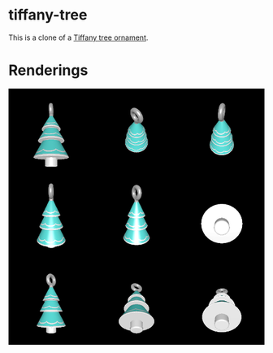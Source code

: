 # tiffany-tree

This is a clone of a [Tiffany tree ornament](https://www.tiffany.com/accessories/holiday-ornaments/tree-ornament-69147747/).

# Renderings

![Renderings of the ornament](rendering.png)
